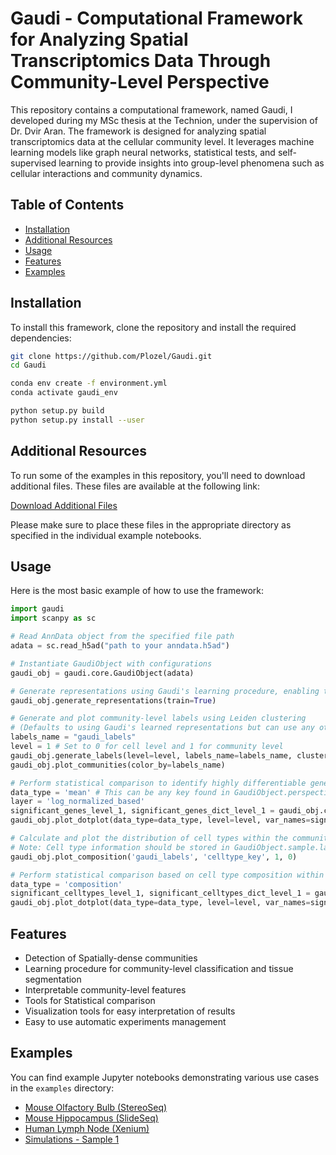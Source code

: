 # Gaudi - Computational Framework for Analyzing Spatial Transcriptomics Data Through Community-Level Perspective

This repository contains a computational framework, named Gaudi, I developed during my MSc thesis at the Technion, under the supervision of Dr. Dvir Aran.
The framework is designed for analyzing spatial transcriptomics data at the cellular community level. 
It leverages machine learning models like graph neural networks, statistical tests, and self-supervised learning to provide insights into group-level phenomena such as cellular interactions and community dynamics.


## Table of Contents
- [Installation](#installation)
- [Additional Resources](#additional-resources)
- [Usage](#usage)
- [Features](#features)
- [Examples](#examples)


## Installation
To install this framework, clone the repository and install the required dependencies:

```bash
git clone https://github.com/Plozel/Gaudi.git
cd Gaudi

conda env create -f environment.yml
conda activate gaudi_env

python setup.py build
python setup.py install --user
```


## Additional Resources

To run some of the examples in this repository, you'll need to download additional files. These files are available at the following link:

[Download Additional Files](https://drive.google.com/drive/folders/1zo4JjzSbUj5nFiKJxB_EiXIM8MOXsKFT?usp=sharing)

Please make sure to place these files in the appropriate directory as specified in the individual example notebooks.


## Usage
Here is the most basic example of how to use the framework:

```python
import gaudi
import scanpy as sc

# Read AnnData object from the specified file path
adata = sc.read_h5ad("path to your anndata.h5ad")

# Instantiate GaudiObject with configurations
gaudi_obj = gaudi.core.GaudiObject(adata)

# Generate representations using Gaudi's learning procedure, enabling training mode
gaudi_obj.generate_representations(train=True)

# Generate and plot community-level labels using Leiden clustering 
# (Defaults to using Gaudi's learned representations but can use any other specified group of features)
labels_name = "gaudi_labels"
level = 1 # Set to 0 for cell level and 1 for community level
gaudi_obj.generate_labels(level=level, labels_name=labels_name, clustering_method='leiden', n_neighbors=250, resolution=0.5)
gaudi_obj.plot_communities(color_by=labels_name)

# Perform statistical comparison to identify highly differentiable genes between communities based on their mean gene expression
data_type = 'mean' # This can be any key found in GaudiObject.perspectives
layer = 'log_normalized_based'
significant_genes_level_1, significant_genes_dict_level_1 = gaudi_obj.compare(level=level, groupby=labels_name, data_type=data_type)
gaudi_obj.plot_dotplot(data_type=data_type, level=level, var_names=significant_genes_dict_level_1, layer=layer, groupby=labels_name)

# Calculate and plot the distribution of cell types within the community classes
# Note: Cell type information should be stored in GaudiObject.sample.labels[0]['celltype_key']
gaudi_obj.plot_composition('gaudi_labels', 'celltype_key', 1, 0)

# Perform statistical comparison based on cell type composition within communities
data_type = 'composition'
significant_celltypes_level_1, significant_celltypes_dict_level_1 = gaudi_obj.compare(level=level, groupby=labels_name, data_type=data_type)
gaudi_obj.plot_dotplot(data_type=data_type, level=level, var_names=significant_celltypes_dict_level_1, groupby=labels_name)
```


## Features
- Detection of Spatially-dense communities
- Learning procedure for community-level classification and tissue segmentation
- Interpretable community-level features
- Tools for Statistical comparison
- Visualization tools for easy interpretation of results
- Easy to use automatic experiments management


## Examples
You can find example Jupyter notebooks demonstrating various use cases in the `examples` directory:

- [Mouse Olfactory Bulb (StereoSeq)](examples/mouse_olfactory_bulb/mouse_olfactory_bulb.ipynb)
- [Mouse Hippocampus (SlideSeq)](examples/mouse_hippocampus/mouse_hippocampus.ipynb)
- [Human Lymph Node (Xenium)](examples/lymph_node/lymph_node.ipynb)
- [Simulations - Sample 1](examples/simulations_sample_1/simulations_sample_1.ipynb)

